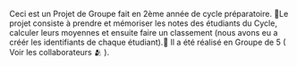 Ceci est un Projet de Groupe fait en 2ème année de cycle préparatoire.
🎯Le projet consiste à prendre et mémoriser les notes des étudiants du Cycle, calculer leurs moyennes et ensuite faire un classement (nous avons eu a créér les identifiants de chaque étudiant).🚀
Il a été réalisé en Groupe de 5 ( Voir les collaborateurs 🫂 ).
